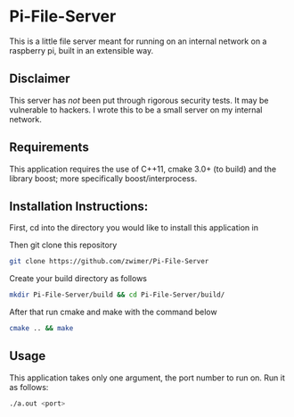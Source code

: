 # Pi-File-Server

This is a little file server meant for running on an internal network on a raspberry pi, built in an extensible way.

## Disclaimer

This server has *not* been put through rigorous security tests. It may be vulnerable to hackers. I wrote this to be a small server on my internal network.

## Requirements

This application requires the use of C++11, cmake 3.0+ (to build) and the library boost; more specifically boost/interprocess.

## Installation Instructions:

First, cd into the directory you would like to install this application in

Then git clone this repository
```bash
git clone https://github.com/zwimer/Pi-File-Server
```

Create your build directory as follows
```bash
mkdir Pi-File-Server/build && cd Pi-File-Server/build/
```

After that run cmake and make with the command below
```bash
cmake .. && make
```

## Usage
This application takes only one argument, the port number to run on. Run it as follows:
```bash
./a.out <port>
```
